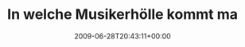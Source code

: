 ---
retweeted: false
source: <a href="http://twitter.com" rel="nofollow">Twitter Web Client</a>
entities:
  hashtags:
  - text: WD40
    indices:
    - '62'
    - '67'
  symbols: []
  user_mentions: []
  urls: []
display_text_range:
- '0'
- '76'
favorite_count: '0'
id_str: '2376196720'
truncated: false
retweet_count: '0'
id: '2376196720'
created_at: Sun Jun 28 20:43:11 +0000 2009
favorited: false
full_text: 'In welche Musikerhölle kommt man, wenn man Gitarrensaiten mit #WD40 reinigt?'
lang: de
tags:
- WD40
- pesos:twitter
date: '2009-06-28T20:43:11+00:00'
src: https://twitter.com/bascht/status/2376196720
original_url: https://twitter.com/bascht/status/2376196720
type: twitter_tweet
text: 'In welche Musikerhölle kommt man, wenn man Gitarrensaiten mit #WD40 reinigt?'
title: In welche Musikerhölle kommt ma

---